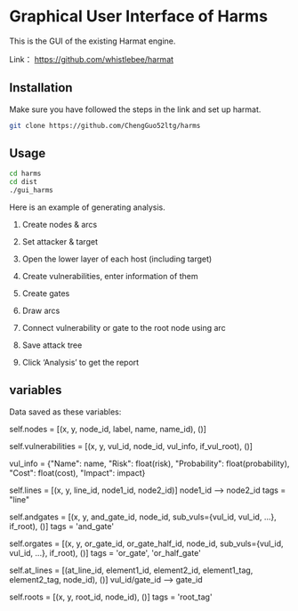 # Graphical User Interface of Harms

This is the GUI of the existing Harmat engine.

Link： https://github.com/whistlebee/harmat

## Installation

Make sure you have followed the steps in the link and set up harmat.

```bash
git clone https://github.com/ChengGuo52ltg/harms
```

## Usage

```bash
cd harms
cd dist
./gui_harms
```

Here is an example of generating analysis.

1) Create nodes & arcs

2) Set attacker & target

3) Open the lower layer of each host (including target)

4) Create vulnerabilities, enter information of them

5) Create gates

6) Draw arcs

7) Connect vulnerability or gate to the root node using arc

8) Save attack tree

9) Click ‘Analysis’ to get the report


## variables
Data saved as these variables: 

self.nodes = [(x, y, node_id, label, name, name_id), ()]

self.vulnerabilities = [(x, y, vul_id, node_id, vul_info, if_vul_root), ()]

vul_info = {"Name": name, "Risk": float(risk), "Probability": float(probability), "Cost": float(cost), "Impact": impact}

self.lines = [(x, y, line_id, node1_id, node2_id)] 
node1_id --> node2_id
tags = "line"

self.andgates = [(x, y, and_gate_id, node_id, sub_vuls={vul_id, vul_id, ...}, if_root), ()]
tags = 'and_gate'

self.orgates = [(x, y, or_gate_id, or_gate_half_id, node_id, sub_vuls={vul_id, vul_id, ...}, if_root), ()]
tags = 'or_gate', 'or_half_gate'

self.at_lines = [(at_line_id, element1_id, element2_id, element1_tag, element2_tag, node_id), ()]
vul_id/gate_id --> gate_id

self.roots = [(x, y, root_id, node_id), ()]
tags = 'root_tag'
